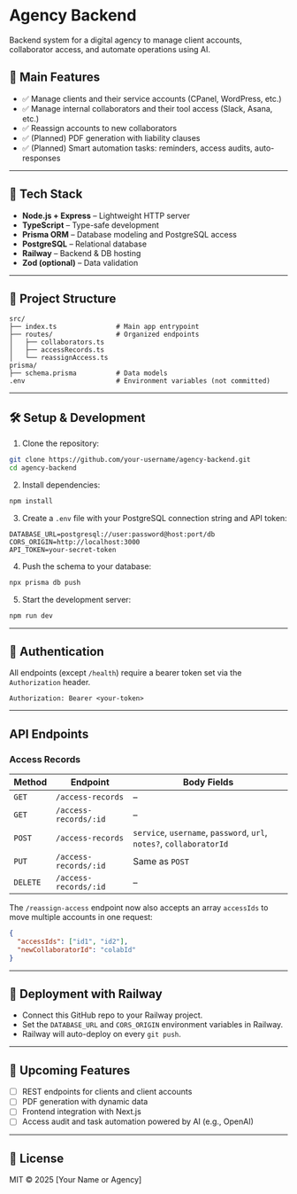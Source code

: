 # Agency Backend

Backend system for a digital agency to manage client accounts, collaborator access, and automate operations using AI.

## 🚀 Main Features

* ✅ Manage clients and their service accounts (CPanel, WordPress, etc.)
* ✅ Manage internal collaborators and their tool access (Slack, Asana, etc.)
* ✅ Reassign accounts to new collaborators
* ✅ (Planned) PDF generation with liability clauses
* ✅ (Planned) Smart automation tasks: reminders, access audits, auto-responses

---

## 🧱 Tech Stack

* **Node.js + Express** – Lightweight HTTP server
* **TypeScript** – Type-safe development
* **Prisma ORM** – Database modeling and PostgreSQL access
* **PostgreSQL** – Relational database
* **Railway** – Backend & DB hosting
* **Zod (optional)** – Data validation

---

## 📁 Project Structure

```
src/
├── index.ts               # Main app entrypoint
├── routes/                # Organized endpoints
│   ├── collaborators.ts
│   ├── accessRecords.ts
│   └── reassignAccess.ts
prisma/
├── schema.prisma          # Data models
.env                       # Environment variables (not committed)
```

---

## 🛠 Setup & Development

1. Clone the repository:

```bash
git clone https://github.com/your-username/agency-backend.git
cd agency-backend
```

2. Install dependencies:

```bash
npm install
```


3. Create a `.env` file with your PostgreSQL connection string and API token:

```env
DATABASE_URL=postgresql://user:password@host:port/db
CORS_ORIGIN=http://localhost:3000
API_TOKEN=your-secret-token
```

4. Push the schema to your database:

```bash
npx prisma db push
```

5. Start the development server:

```bash
npm run dev
```

---
## 🔐 Authentication

All endpoints (except `/health`) require a bearer token set via the `Authorization` header.

```http
Authorization: Bearer <your-token>
```

---


## API Endpoints

### Access Records

| Method | Endpoint | Body Fields |
| ------ | -------- | ----------- |
| `GET`  | `/access-records` | – |
| `GET`  | `/access-records/:id` | – |
| `POST` | `/access-records` | `service`, `username`, `password`, `url`, `notes?`, `collaboratorId` |
| `PUT`  | `/access-records/:id` | Same as `POST` |
| `DELETE` | `/access-records/:id` | – |

The `/reassign-access` endpoint now also accepts an array `accessIds` to move multiple accounts in one request:

```json
{
  "accessIds": ["id1", "id2"],
  "newCollaboratorId": "colabId"
}
```

---

## 🚀 Deployment with Railway

* Connect this GitHub repo to your Railway project.
* Set the `DATABASE_URL` and `CORS_ORIGIN` environment variables in Railway.
* Railway will auto-deploy on every `git push`.

---

## 📌 Upcoming Features

* [ ] REST endpoints for clients and client accounts
* [ ] PDF generation with dynamic data
* [ ] Frontend integration with Next.js
* [ ] Access audit and task automation powered by AI (e.g., OpenAI)

---

## 📄 License

MIT © 2025 \[Your Name or Agency]
